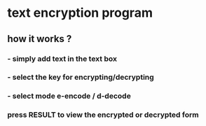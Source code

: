 # text encryption program 

## how it works ?
### - simply add text in the text box 
### - select the key for encrypting/decrypting 
### - select mode e-encode / d-decode 
### press RESULT to view the encrypted or decrypted form
